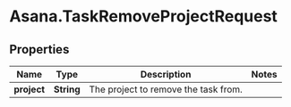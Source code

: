 # Asana.TaskRemoveProjectRequest

## Properties
Name | Type | Description | Notes
------------ | ------------- | ------------- | -------------
**project** | **String** | The project to remove the task from. | 
